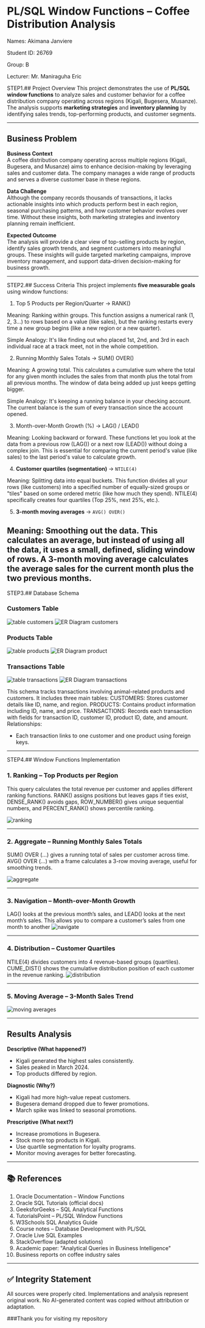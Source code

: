 
#  PL/SQL Window Functions – Coffee Distribution Analysis

Names: Akimana Janviere

Student ID: 26769

Group: B

Lecturer: Mr. Maniraguha Eric


STEP1.##  Project Overview
This project demonstrates the use of **PL/SQL window functions** to analyze sales and customer behavior for a coffee distribution company operating across regions (Kigali, Bugesera, Musanze). The analysis supports **marketing strategies** and **inventory planning** by identifying sales trends, top-performing products, and customer segments.

---

##  Business Problem
**Business Context**  
A coffee distribution company operating across multiple regions (Kigali, Bugesera, and Musanze) aims to enhance decision-making by leveraging sales and customer data. The company manages a wide range of products and serves a diverse customer base in these regions.

**Data Challenge**  
Although the company records thousands of transactions, it lacks actionable insights into which products perform best in each region, seasonal purchasing patterns, and how customer behavior evolves over time. Without these insights, both marketing strategies and inventory planning remain inefficient.

**Expected Outcome**  
The analysis will provide a clear view of top-selling products by region, identify sales growth trends, and segment customers into meaningful groups. These insights will guide targeted marketing campaigns, improve inventory management, and support data-driven decision-making for business growth.

---

STEP2.##  Success Criteria
This project implements **five measurable goals** using window functions:

1. Top 5 Products per Region/Quarter → RANK()
   
Meaning: Ranking within groups. This function assigns a numerical rank (1, 2, 3...) to rows based on a value (like sales), but the ranking restarts every time a new group begins (like a new region or a new quarter).

Simple Analogy: It's like finding out who placed 1st, 2nd, and 3rd in each individual race at a track meet, not in the whole competition.

2. Running Monthly Sales Totals → SUM() OVER()
   
Meaning: A growing total. This calculates a cumulative sum where the total for any given month includes the sales from that month plus the total from all previous months. The window of data being added up just keeps getting bigger.

Simple Analogy: It's keeping a running balance in your checking account. The current balance is the sum of every transaction since the account opened.

3. Month-over-Month Growth (%) → LAG() / LEAD()
   
Meaning: Looking backward or forward. These functions let you look at the data from a previous row (LAG()) or a next row (LEAD()) without doing a complex join. This is essential for comparing the current period's value (like sales) to the last period's value to calculate growth. 

4. **Customer quartiles (segmentation)** → `NTILE(4)`
   
Meaning: Splitting data into equal buckets. This function divides all your rows (like customers) into a specified number of equally-sized groups or "tiles" based on some ordered metric (like how much they spend). NTILE(4) specifically creates four quartiles (Top 25%, next 25%, etc.).
   
5. **3-month moving averages** → `AVG() OVER()`
     
Meaning: Smoothing out the data. This calculates an average, but instead of using all the data, it uses a small, defined, sliding window of rows. A 3-month moving average calculates the average sales for the current month plus the two previous months.
---

STEP3.##  Database Schema

### Customers Table
![table customers](https://github.com/user-attachments/assets/fe09baa1-fb73-4500-824e-7acbc41ed72e)
![ER Diagram customers](https://github.com/user-attachments/assets/c4545338-266b-411d-968c-1cacc111e71b)

### Products Table
![table products](https://github.com/user-attachments/assets/2dffa251-8758-4c2f-a87a-f08e037f9d2c)
![ER Diagram product](https://github.com/user-attachments/assets/9c0d235a-ec10-4e81-b2ff-1916ab748eb6)

### Transactions Table
![table transactions](https://github.com/user-attachments/assets/1011fe24-8946-4235-bea0-95c3570e07c7)
![ER Diagram transactions](https://github.com/user-attachments/assets/17979610-6ba0-433d-8cce-6a8f7435288b)

This schema tracks transactions involving animal-related products and customers. It includes three main tables:
CUSTOMERS: Stores customer details like ID, name, and region.
PRODUCTS: Contains product information including ID, name, and price.
TRANSACTIONS: Records each transaction with fields for transaction ID, customer ID, product ID, date, and amount.
 Relationships:
- Each transaction links to one customer and one product using foreign keys.

---

STEP4.##  Window Functions Implementation

### 1. Ranking – Top Products per Region
This query calculates the total revenue per customer and applies different ranking functions. RANK() assigns positions but leaves gaps if ties exist, DENSE_RANK() avoids gaps, ROW_NUMBER() gives unique sequential numbers, and PERCENT_RANK() shows percentile ranking.

![ranking](https://github.com/user-attachments/assets/bae2c737-6b90-495b-a771-ece3aae30088)

---

### 2. Aggregate – Running Monthly Sales Totals
SUM() OVER (...) gives a running total of sales per customer across time. AVG() OVER (...) with a frame calculates a 3-row moving average, useful for smoothing trends.

![aggregate](https://github.com/user-attachments/assets/e7324d50-4147-446c-97c8-1f6aff35e4a6)


---

### 3. Navigation – Month-over-Month Growth
LAG() looks at the previous month’s sales, and LEAD() looks at the next month’s sales. This allows you to compare a customer’s sales from one month to another 
![navigate](https://github.com/user-attachments/assets/51244523-5dbf-41f8-8310-cbeefb3abe5f)

---

### 4. Distribution – Customer Quartiles
NTILE(4) divides customers into 4 revenue-based groups (quartiles). CUME_DIST() shows the cumulative distribution position of each customer in the revenue ranking.
![distribution](https://github.com/user-attachments/assets/98b076d4-3635-44a3-a3ba-12edf8db56a3)

---

### 5. Moving Average – 3-Month Sales Trend
![moving averages](https://github.com/user-attachments/assets/7da74740-7174-42df-802d-ccb204bb3a22)

---

##  Results Analysis

**Descriptive (What happened?)**  
- Kigali generated the highest sales consistently.  
- Sales peaked in March 2024.  
- Top products differed by region.  

**Diagnostic (Why?)**  
- Kigali had more high-value repeat customers.  
- Bugesera demand dropped due to fewer promotions.  
- March spike was linked to seasonal promotions.  

**Prescriptive (What next?)**  
- Increase promotions in Bugesera.  
- Stock more top products in Kigali.  
- Use quartile segmentation for loyalty programs.  
- Monitor moving averages for better forecasting.  

---

## 📚 References
1. Oracle Documentation – Window Functions  
2. Oracle SQL Tutorials (official docs)  
3. GeeksforGeeks – SQL Analytical Functions  
4. TutorialsPoint – PL/SQL Window Functions  
5. W3Schools SQL Analytics Guide  
6. Course notes – Database Development with PL/SQL  
7. Oracle Live SQL Examples  
8. StackOverflow (adapted solutions)  
9. Academic paper: "Analytical Queries in Business Intelligence"  
10. Business reports on coffee industry sales  

---

## ✅ Integrity Statement
All sources were properly cited. Implementations and analysis represent original work. No AI-generated content was copied without attribution or adaptation.

###Thank you for visiting my repository

